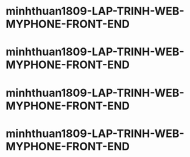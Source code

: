 # minhthuan1809-LAP-TRINH-WEB-MYPHONE-FRONT-END
# minhthuan1809-LAP-TRINH-WEB-MYPHONE-FRONT-END
# minhthuan1809-LAP-TRINH-WEB-MYPHONE-FRONT-END
# minhthuan1809-LAP-TRINH-WEB-MYPHONE-FRONT-END
